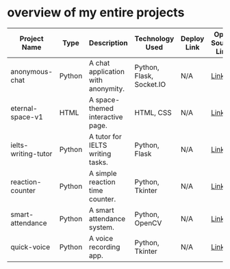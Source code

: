 # overview of my entire projects

| **Project Name**        | **Type**  | **Description**                    | **Technology Used**       | **Deploy Link**     | **Open Source Link**                | **Database Used** |
|-------------------------|-----------|------------------------------------|---------------------------|---------------------|-------------------------------------|-------------------|
| anonymous-chat           | Python    | A chat application with anonymity. | Python, Flask, Socket.IO  | N/A                 | [Link](https://github.com/Komil-jon/anonymous-chat) | None              |
| eternal-space-v1         | HTML      | A space-themed interactive page.   | HTML, CSS                 | N/A                 | [Link](https://github.com/Komil-jon/eternal-space-v1) | None              |
| ielts-writing-tutor      | Python    | A tutor for IELTS writing tasks.   | Python, Flask             | N/A                 | [Link](https://github.com/Komil-jon/ielts-writing-tutor) | None              |
| reaction-counter         | Python    | A simple reaction time counter.    | Python, Tkinter           | N/A                 | [Link](https://github.com/Komil-jon/reaction-counter) | None              |
| smart-attendance         | Python    | A smart attendance system.         | Python, OpenCV            | N/A                 | [Link](https://github.com/Komil-jon/smart-attendance) | None              |
| quick-voice              | Python    | A voice recording app.             | Python, Tkinter           | N/A                 | [Link](https://github.com/Komil-jon/quick-voice) | None              |

